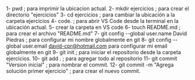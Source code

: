 1- pwd ; para imprimir la  ubicacion actual. 
2- mkdir ejercicios ; para crear el directorio "ejercicios"
3- cd ejercicios ; para cambiar la ubicación a la carpeta ejercicios
4- code. ; para abrir VS Code desde la terminal en la ubicación actual.
5- crear la carpeta en VS code
6- touch README.md ; para crear el archivo "README.md"
7- git config --global user.name David Piedras ; para configurar mi nombre globalmente en git
8- git config --global user.email david-cpr@hotmail.com para configurar mi email globalmente en git
9- git init ; para iniciar el repositorio desde la carpeta ejercicios.
10- git add . ; para agregar todo al repositorio
11- git commit "Version inicial" ; para nombrar el commit.
12- git commit -m "Agrega solución primer ejercicio" ; para crear el nuevo commit.
